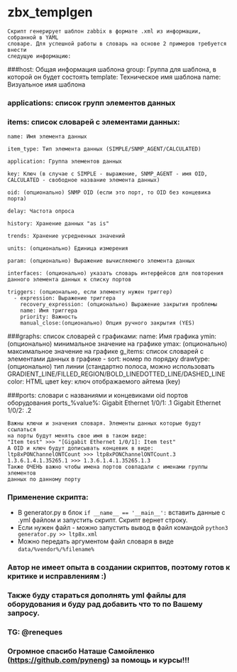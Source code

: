 # zbx_templgen

    Скрипт генерирует шаблон zabbix в формате .xml из информации, собранной в YAML 
    словаре. Для успешной работы в словарь на основе 2 примеров требуется внести
    следущую информацию:

###host: Общая  информация шаблона
    group: Группа для шаблона, в которой он будет состоять
    template: Техническое имя шаблона 
    name: Визуальное имя шаблона

### applications: список групп элементов данных

### items: список словарей с элементами данных: 
    name: Имя элемента данных

    item_type: Тип элемента данных (SIMPLE/SNMP_AGENT/CALCULATED)

    application: Группа элементов данных

    key: Ключ (в случае с SIMPLE - выражение, SNMP_AGENT - имя OID,
    CALCULATED - свободное название элемента данных)

    oid: (опционально) SNMP OID (если это порт, то OID без концевика порта)

    delay: Частота опроса

    history: Хранение данных "as is"

    trends: Хранение усредненных значений

    units: (опционально) Единица измерения
    
    param: (опционально) Выражение вычисляемого элемента данных

    interfaces: (опционально) указать словарь интерфейсов для повторения
    данного элемента данных к списку портов

    triggers: (опционально, если элементу нужен триггер)
      - expression: Выражение триггера
        recovery_expression: (опционально) Выражение закрытия проблемы
        name: Имя триггера
        priority: Важность
        manual_close:(опционально) Опция ручного закрытия (YES)

###graphs: список словарей с графиками:
    name: Имя графика
    ymin: (опционально) минимальное значение на графике
    ymax: (опционально) максимальное значение на графике
    g_items: список словарей с элементами данных в графике
      - sort: номер по порядку
        drawtype: (опционально) тип линии (стандартно полоса, можно использовать
        GRADIENT_LINE/FILLED_REGION/BOLD_LINEDOTTED_LINE/DASHED_LINE
        color: HTML цвет
        key: ключ отображаемого айтема (key)

###ports: словари с названиями и концевиками oid портов оборудования
    ports_%value%:
        Gigabit Ethernet 1/0/1: .1
        Gigabit Ethernet 1/0/2: .2
    
    Важны ключи и значения словаря. Элементы данных которые будут ссылаться
    на порты будут менять свое имя в таком виде:
    "Item test" >>> "[Gigabit Ethernet 1/0/1]: Item test"
    А OID и ключ будут дописывать концевик в виде:
    ltp8xPONChannelONTCount >>> ltp8xPONChannelONTCount.3
    1.3.6.1.4.1.35265.1 >>> 1.3.6.1.4.1.35265.1.3
    Также ОЧЕНЬ важно чтобы имена портов совпадали с именами группы элементов
    данных по данному порту

### Применение скрипта:

- В generator.py в блок `if __name__ == '__main__':`
вставить данные с .yml файлом и запустить скрипт. Скрипт вернет строку.
- Если нужен файл - можно запустить вывод в файл командой `python3 generator.py >> ltp8x.xml`
- Можно передать аргументом файл словаря в виде `data/%vendor%/%filename%`

### Автор не имеет опыта в создании скриптов, поэтому готов к критике и исправлениям :) 
### Также буду стараться дополнять yml файлы для оборудования и буду рад добавить что то по Вашему запросу.
### TG: @reneques 
### Огромное спасибо Наташе Самойленко (https://github.com/pyneng) за помощь и курсы!!!
